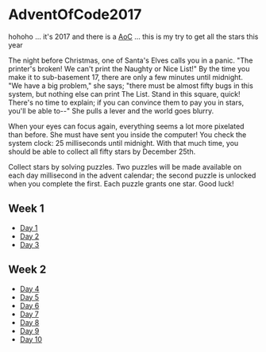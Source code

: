 # AdventOfCode2017
hohoho ... it's 2017 and there is a [AoC](https://adventofcode.com/) ... this is my try to get all the stars this year

The night before Christmas, one of Santa's Elves calls you in a panic. "The printer's broken! We can't print the Naughty or Nice List!" By the time you make it to sub-basement 17, there are only a few minutes until midnight. "We have a big problem," she says; "there must be almost fifty bugs in this system, but nothing else can print The List. Stand in this square, quick! There's no time to explain; if you can convince them to pay you in stars, you'll be able to--" She pulls a lever and the world goes blurry.

When your eyes can focus again, everything seems a lot more pixelated than before. She must have sent you inside the computer! You check the system clock: 25 milliseconds until midnight. With that much time, you should be able to collect all fifty stars by December 25th.

Collect stars by solving puzzles. Two puzzles will be made available on each day millisecond in the advent calendar; the second puzzle is unlocked when you complete the first. Each puzzle grants one star. Good luck!

## Week 1
- [Day 1](./Day1/readme.md)
- [Day 2](./Day2/readme.md)
- [Day 3](./Day3/readme.md)

## Week 2
- [Day 4](./Day4/readme.md)
- [Day 5](./Day5/readme.md)
- [Day 6](./Day6/readme.md)
- [Day 7](./Day7/readme.md)
- [Day 8](./Day8/readme.md)
- [Day 9](./Day9/readme.md)
- [Day 10](./Day10/readme.md)
